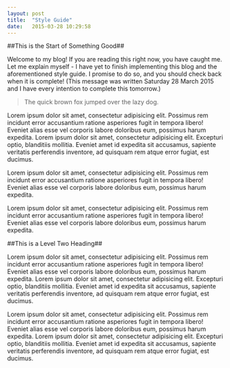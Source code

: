 ```yaml
---
layout: post
title:  "Style Guide"
date:   2015-03-28 10:29:58
---
```


##This is the Start of Something Good##

Welcome to my blog! If you are reading this right now, you have caught me. Let me explain myself - I have yet to finish implementing this blog and the aforementioned style guide. I promise to do so, and you should check back when it is complete! (This message was written Saturday 28 March 2015 and I have every intention to complete this tomorrow.)

>The quick brown fox jumped over the lazy dog.

Lorem ipsum dolor sit amet, consectetur adipisicing elit. Possimus rem incidunt error accusantium ratione asperiores fugit in tempora libero! Eveniet alias esse vel corporis labore doloribus eum, possimus harum expedita. Lorem ipsum dolor sit amet, consectetur adipisicing elit. Excepturi optio, blanditiis mollitia. Eveniet amet id expedita sit accusamus, sapiente veritatis perferendis inventore, ad quisquam rem atque error fugiat, est ducimus.

Lorem ipsum dolor sit amet, consectetur adipisicing elit. Possimus rem incidunt error accusantium ratione asperiores fugit in tempora libero! Eveniet alias esse vel corporis labore doloribus eum, possimus harum expedita.

Lorem ipsum dolor sit amet, consectetur adipisicing elit. Possimus rem incidunt error accusantium ratione asperiores fugit in tempora libero! Eveniet alias esse vel corporis labore doloribus eum, possimus harum expedita.

##This is a Level Two Heading##

Lorem ipsum dolor sit amet, consectetur adipisicing elit. Possimus rem incidunt error accusantium ratione asperiores fugit in tempora libero! Eveniet alias esse vel corporis labore doloribus eum, possimus harum expedita. Lorem ipsum dolor sit amet, consectetur adipisicing elit. Excepturi optio, blanditiis mollitia. Eveniet amet id expedita sit accusamus, sapiente veritatis perferendis inventore, ad quisquam rem atque error fugiat, est ducimus.

Lorem ipsum dolor sit amet, consectetur adipisicing elit. Possimus rem incidunt error accusantium ratione asperiores fugit in tempora libero! Eveniet alias esse vel corporis labore doloribus eum, possimus harum expedita. Lorem ipsum dolor sit amet, consectetur adipisicing elit. Excepturi optio, blanditiis mollitia. Eveniet amet id expedita sit accusamus, sapiente veritatis perferendis inventore, ad quisquam rem atque error fugiat, est ducimus.